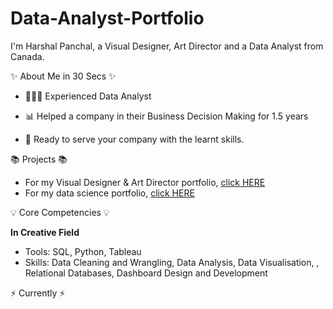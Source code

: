 # Data-Analyst-Portfolio
I'm Harshal Panchal, a Visual Designer, Art Director and a Data Analyst from Canada. 

✨ About Me in 30 Secs ✨

- 👩🏻‍💻 Experienced Data Analyst

- 📊 Helped a company in their Business Decision Making for 1.5 years

- 📝 Ready to serve your company with the learnt skills.

📚 Projects 📚
- For my Visual Designer & Art Director portfolio, [click HERE](https://www.behance.net/harshalpanchal2000) 
- For my data science portfolio, [click HERE](https://github.com/harshalpanchal2000)


💡 Core Competencies 💡

  **In Creative Field**
- Tools: SQL, Python, Tableau
- Skills: Data Cleaning and Wrangling, Data Analysis, Data Visualisation, , Relational Databases, Dashboard Design and Development


⚡️ Currently ⚡️

